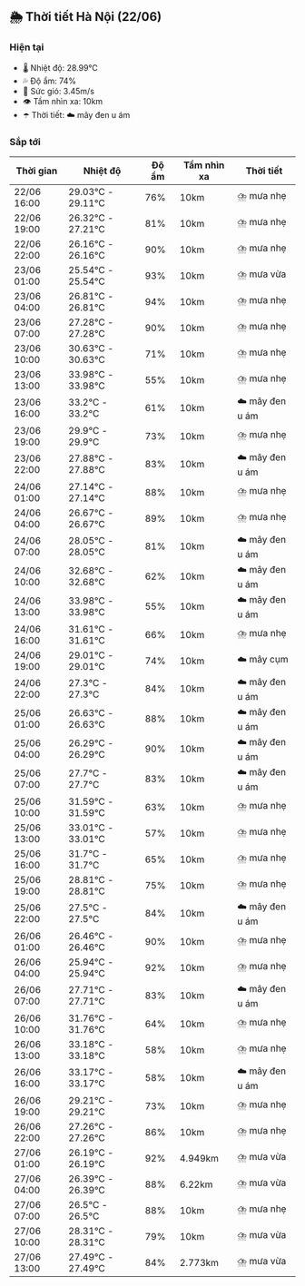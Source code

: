 ## 🌦️ Thời tiết Hà Nội (22/06)

### Hiện tại

- 🌡️ Nhiệt độ: 28.99℃
- 💦 Độ ẩm: 74%
- 💨 Sức gió: 3.45m/s
- 👁️ Tầm nhìn xa: 10km
- ☂️ Thời tiết: ☁️ mây đen u ám

### Sắp tới

| Thời gian | Nhiệt độ | Độ ẩm | Tầm nhìn xa | Thời tiết |
| --- | --- | --- | --- | --- |
| 22/06 16:00 | 29.03℃ - 29.11℃ | 76% | 10km | ⛈️ mưa nhẹ |
| 22/06 19:00 | 26.32℃ - 27.21℃ | 81% | 10km | ⛈️ mưa nhẹ |
| 22/06 22:00 | 26.16℃ - 26.16℃ | 90% | 10km | ⛈️ mưa nhẹ |
| 23/06 01:00 | 25.54℃ - 25.54℃ | 93% | 10km | ⛈️ mưa vừa |
| 23/06 04:00 | 26.81℃ - 26.81℃ | 94% | 10km | ⛈️ mưa nhẹ |
| 23/06 07:00 | 27.28℃ - 27.28℃ | 90% | 10km | ⛈️ mưa nhẹ |
| 23/06 10:00 | 30.63℃ - 30.63℃ | 71% | 10km | ⛈️ mưa nhẹ |
| 23/06 13:00 | 33.98℃ - 33.98℃ | 55% | 10km | ⛈️ mưa nhẹ |
| 23/06 16:00 | 33.2℃ - 33.2℃ | 61% | 10km | ☁️ mây đen u ám |
| 23/06 19:00 | 29.9℃ - 29.9℃ | 73% | 10km | ⛈️ mưa nhẹ |
| 23/06 22:00 | 27.88℃ - 27.88℃ | 83% | 10km | ☁️ mây đen u ám |
| 24/06 01:00 | 27.14℃ - 27.14℃ | 88% | 10km | ⛈️ mưa nhẹ |
| 24/06 04:00 | 26.67℃ - 26.67℃ | 89% | 10km | ⛈️ mưa nhẹ |
| 24/06 07:00 | 28.05℃ - 28.05℃ | 81% | 10km | ☁️ mây đen u ám |
| 24/06 10:00 | 32.68℃ - 32.68℃ | 62% | 10km | ☁️ mây đen u ám |
| 24/06 13:00 | 33.98℃ - 33.98℃ | 55% | 10km | ☁️ mây đen u ám |
| 24/06 16:00 | 31.61℃ - 31.61℃ | 66% | 10km | ⛈️ mưa nhẹ |
| 24/06 19:00 | 29.01℃ - 29.01℃ | 74% | 10km | ☁️ mây cụm |
| 24/06 22:00 | 27.3℃ - 27.3℃ | 84% | 10km | ☁️ mây đen u ám |
| 25/06 01:00 | 26.63℃ - 26.63℃ | 88% | 10km | ☁️ mây đen u ám |
| 25/06 04:00 | 26.29℃ - 26.29℃ | 90% | 10km | ☁️ mây đen u ám |
| 25/06 07:00 | 27.7℃ - 27.7℃ | 83% | 10km | ☁️ mây đen u ám |
| 25/06 10:00 | 31.59℃ - 31.59℃ | 63% | 10km | ⛈️ mưa nhẹ |
| 25/06 13:00 | 33.01℃ - 33.01℃ | 57% | 10km | ⛈️ mưa nhẹ |
| 25/06 16:00 | 31.7℃ - 31.7℃ | 65% | 10km | ⛈️ mưa nhẹ |
| 25/06 19:00 | 28.81℃ - 28.81℃ | 75% | 10km | ⛈️ mưa nhẹ |
| 25/06 22:00 | 27.5℃ - 27.5℃ | 84% | 10km | ☁️ mây đen u ám |
| 26/06 01:00 | 26.46℃ - 26.46℃ | 90% | 10km | ⛈️ mưa nhẹ |
| 26/06 04:00 | 25.94℃ - 25.94℃ | 92% | 10km | ⛈️ mưa nhẹ |
| 26/06 07:00 | 27.71℃ - 27.71℃ | 83% | 10km | ☁️ mây đen u ám |
| 26/06 10:00 | 31.76℃ - 31.76℃ | 64% | 10km | ⛈️ mưa nhẹ |
| 26/06 13:00 | 33.18℃ - 33.18℃ | 58% | 10km | ⛈️ mưa nhẹ |
| 26/06 16:00 | 33.17℃ - 33.17℃ | 58% | 10km | ☁️ mây đen u ám |
| 26/06 19:00 | 29.21℃ - 29.21℃ | 73% | 10km | ⛈️ mưa nhẹ |
| 26/06 22:00 | 27.26℃ - 27.26℃ | 86% | 10km | ⛈️ mưa nhẹ |
| 27/06 01:00 | 26.19℃ - 26.19℃ | 92% | 4.949km | ⛈️ mưa vừa |
| 27/06 04:00 | 26.39℃ - 26.39℃ | 88% | 6.22km | ⛈️ mưa vừa |
| 27/06 07:00 | 26.5℃ - 26.5℃ | 88% | 10km | ⛈️ mưa nhẹ |
| 27/06 10:00 | 28.31℃ - 28.31℃ | 79% | 10km | ⛈️ mưa vừa |
| 27/06 13:00 | 27.49℃ - 27.49℃ | 84% | 2.773km | ⛈️ mưa vừa |
